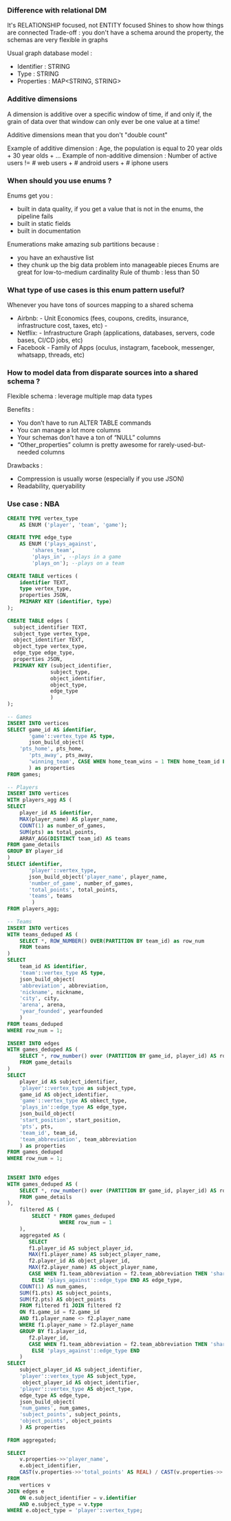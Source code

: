 ### Difference with relational DM
It's RELATIONSHIP focused, not ENTITY focused
Shines to show how things are connected
Trade-off : you don't have a schema around the property, the schemas are very flexible in graphs

Usual graph database model :
- Identifier : STRING
- Type : STRING
- Properties : MAP<STRING, STRING>

### Additive dimensions 
A dimension is additive over a specific window of time, if and only if, the grain of data over that window can only ever be one value at a time!

Additive dimensions mean that you don't "double count"

Example of additive dimension : Age, the population is equal to 20 year olds + 30 year olds + ...
Example of non-additive dimension : Number of active users != # web users + # android users + # iphone users

### When should you use enums ?
Enums get you :
- built in data quality, if you get a value that is not in the enums, the pipeline fails
- built in static fields
- built in documentation

Enumerations make amazing sub partitions because : 
- you have an exhaustive list
- they chunk up the big data problem into manageable pieces
Enums are great for low-to-medium cardinality
Rule of thumb : less than 50

### What type of use cases is this enum pattern useful?
Whenever you have tons of sources mapping to a shared schema 
- Airbnb: - Unit Economics (fees, coupons, credits, insurance, infrastructure cost, taxes, etc) - 
- Netflix: - Infrastructure Graph (applications, databases, servers, code bases, CI/CD jobs, etc) 
- Facebook - Family of Apps (oculus, instagram, facebook, messenger, whatsapp, threads, etc)
### How to model data from disparate sources into a shared schema ?
Flexible schema : leverage multiple map data types

Benefits :
- You don’t have to run ALTER TABLE commands 
- You can manage a lot more columns 
- Your schemas don’t have a ton of “NULL” columns 
- “Other_properties” column is pretty awesome for rarely-used-but-needed columns  

Drawbacks :
- Compression is usually worse (especially if you use JSON) 
- Readability, queryability

### Use case : NBA 
```sql
CREATE TYPE vertex_type  
    AS ENUM ('player', 'team', 'game');  
  
CREATE TYPE edge_type  
    AS ENUM ('plays_against',  
        'shares_team',  
        'plays_in', --plays in a game  
        'plays_on'); --plays on a team  
  
CREATE TABLE vertices (  
    identifier TEXT,  
    type vertex_type,  
    properties JSON,  
    PRIMARY KEY (identifier, type)  
);  
  
CREATE TABLE edges (  
  subject_identifier TEXT,  
  subject_type vertex_type,  
  object_identifier TEXT,  
  object_type vertex_type,  
  edge_type edge_type,  
  properties JSON,  
  PRIMARY KEY (subject_identifier,  
              subject_type,  
              object_identifier,  
              object_type,  
              edge_type  
              )  
);  
  
-- Games  
INSERT INTO vertices  
SELECT game_id AS identifier,  
       'game'::vertex_type AS type,  
       json_build_object(  
    'pts_home', pts_home,  
       'pts_away', pts_away,  
       'winning_team', CASE WHEN home_team_wins = 1 THEN home_team_id ELSE visitor_team_id END  
       ) as properties  
FROM games;  
  
-- Players  
INSERT INTO vertices  
WITH players_agg AS (  
SELECT  
    player_id AS identifier,  
    MAX(player_name) AS player_name,  
    COUNT(1) as number_of_games,  
    SUM(pts) as total_points,  
    ARRAY_AGG(DISTINCT team_id) AS teams  
FROM game_details  
GROUP BY player_id  
)  
SELECT identifier,  
       'player'::vertex_type,  
       json_build_object('player_name', player_name,  
       'number_of_game', number_of_games,  
       'total_points', total_points,  
       'teams', teams  
        )  
FROM players_agg;  
  
-- Teams  
INSERT INTO vertices  
WITH teams_deduped AS (  
    SELECT *, ROW_NUMBER() OVER(PARTITION BY team_id) as row_num  
    FROM teams  
)  
SELECT  
    team_id AS identifier,  
    'team'::vertex_type AS type,  
    json_build_object(  
    'abbreviation', abbreviation,  
    'nickname', nickname,  
    'city', city,  
    'arena', arena,  
    'year_founded', yearfounded  
    )  
FROM teams_deduped  
WHERE row_num = 1;  
  
INSERT INTO edges  
WITH games_deduped AS (  
    SELECT *, row_number() over (PARTITION BY game_id, player_id) AS row_num  
    FROM game_details  
)  
SELECT  
    player_id AS subject_identifier,  
    'player'::vertex_type as subject_type,  
    game_id AS object_identifier,  
    'game'::vertex_type AS obkect_type,  
    'plays_in'::edge_type AS edge_type,  
    json_build_object(  
    'start_position', start_position,  
    'pts', pts,  
    'team_id', team_id,  
    'team_abbreviation', team_abbreviation  
    ) as properties  
FROM games_deduped  
WHERE row_num = 1;  
  
  
INSERT INTO edges  
WITH games_deduped AS (  
    SELECT *, row_number() over (PARTITION BY game_id, player_id) AS row_num  
    FROM game_details  
),  
    filtered AS (  
        SELECT * FROM games_deduped  
                 WHERE row_num = 1  
    ),  
    aggregated AS (  
       SELECT  
       f1.player_id AS subject_player_id,  
       MAX(f1.player_name) AS subject_player_name,  
       f2.player_id AS object_player_id,  
       MAX(f2.player_name) AS object_player_name,  
       CASE WHEN f1.team_abbreviation = f2.team_abbreviation THEN 'shares_team'::edge_type  
        ELSE 'plays_against'::edge_type END AS edge_type,  
    COUNT(1) AS num_games,  
    SUM(f1.pts) AS subject_points,  
    SUM(f2.pts) AS object_points  
    FROM filtered f1 JOIN filtered f2  
    ON f1.game_id = f2.game_id  
    AND f1.player_name <> f2.player_name  
    WHERE f1.player_name > f2.player_name  
    GROUP BY f1.player_id,  
       f2.player_id,  
       CASE WHEN f1.team_abbreviation = f2.team_abbreviation THEN 'shares_team'::edge_type  
        ELSE 'plays_against'::edge_type END  
    )  
SELECT  
    subject_player_id AS subject_identifier,  
    'player'::vertex_type AS subject_type,  
     object_player_id AS object_identifier,  
    'player'::vertex_type AS object_type,  
    edge_type AS edge_type,  
    json_build_object(  
    'num_games', num_games,  
    'subject_points', subject_points,  
    'object_points', object_points  
    ) AS properties  
  
FROM aggregated;  
  
SELECT  
    v.properties->>'player_name',  
    e.object_identifier,  
    CAST(v.properties->>'total_points' AS REAL) / CAST(v.properties->>'number_of_game' AS REAL) AS avg_pts  
FROM  
    vertices v  
JOIN edges e  
    ON e.subject_identifier = v.identifier  
    AND e.subject_type = v.type  
WHERE e.object_type = 'player'::vertex_type;
```
